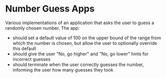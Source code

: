 Number Guess Apps
=======================

Various implementations of an application that asks the user to guess a randomly chosen number. The app:

- should set a default value of 100 on the upper bound of the range from which the number is chosen, but allow the user to optionally override this default
- should give the user "No, go higher" and "No, go lower" hints for incorrect guesses
- should terminate when the user correctly guesses the number, informing the user how many guesses they took

